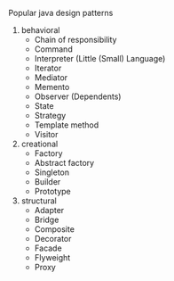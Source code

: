 Popular java design patterns 

1. behavioral 
	- Chain of responsibility
	- Command
	- Interpreter (Little (Small) Language)
	- Iterator
	- Mediator
	- Memento
	- Observer (Dependents)
	- State
	- Strategy
	- Template method
	- Visitor
2. creational 
	- Factory
	- Abstract factory
	- Singleton
	- Builder
	- Prototype
3. structural 
	- Adapter
	- Bridge
	- Composite
	- Decorator
	- Facade
	- Flyweight
	- Proxy
